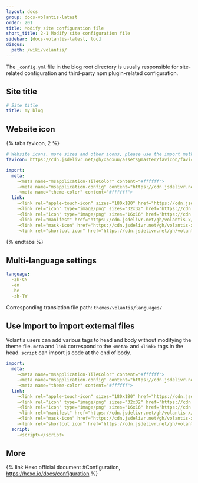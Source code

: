 ```yaml
---
layout: docs
group: docs-volantis-latest
order: 201
title: Modify site configuration file
short_title: 2-1 Modify site configuration file
sidebar: [docs-volantis-latest, toc]
disqus:
  path: /wiki/volantis/
---
```


The `_config.yml` file in the blog root directory is usually responsible for site-related configuration and third-party npm plugin-related configuration.

## Site title

```yaml blog/_config.yml
# Site title
title: my blog
```

## Website icon


{% tabs favicon, 2 %}

<!-- tab simple way -->

```yaml blog/_config.yml
# Website icons, more sizes and other icons, please use the import method to batch import
favicon: https://cdn.jsdelivr.net/gh/xaoxuu/assets@master/favicon/favicon.ico
```

<!-- endtab -->

<!-- Tab fully customizable -->

```yaml blog/_config.yml
import:
  meta:
    -<meta name="msapplication-TileColor" content="#ffffff">
    -<meta name="msapplication-config" content="https://cdn.jsdelivr.net/gh/volantis-x/cdn-org/blog/favicon/browserconfig.xml">
    -<meta name="theme-color" content="#ffffff">
  link:
    -<link rel="apple-touch-icon" sizes="180x180" href="https://cdn.jsdelivr.net/gh/volantis-x/cdn-org/blog/favicon/apple-touch-icon. png">
    -<link rel="icon" type="image/png" sizes="32x32" href="https://cdn.jsdelivr.net/gh/volantis-x/cdn-org/blog/favicon/favicon-32x32 .png">
    -<link rel="icon" type="image/png" sizes="16x16" href="https://cdn.jsdelivr.net/gh/volantis-x/cdn-org/blog/favicon/favicon-16x16 .png">
    -<link rel="manifest" href="https://cdn.jsdelivr.net/gh/volantis-x/cdn-org/blog/favicon/site.webmanifest">
    -<link rel="mask-icon" href="https://cdn.jsdelivr.net/gh/volantis-x/cdn-org/blog/favicon/safari-pinned-tab.svg" color="#5bbad5 ">
    -<link rel="shortcut icon" href="https://cdn.jsdelivr.net/gh/volantis-x/cdn-org/blog/favicon/favicon.ico">
```

<!-- endtab -->

{% endtabs %}


## Multi-language settings

```yaml blog/_config.yml
language:
  -zh-CN
  -en
  -he
  -zh-TW
```

Corresponding translation file path: `themes/volantis/languages/`

## Use Import to import external files

Volantis users can add various tags to head and body without modifying the theme file. `meta` and `link` correspond to the `<meta>` and `<link>` tags in the head. `script` can import js code at the end of body.

```yaml blog/_config.yml
import:
  meta:
    -<meta name="msapplication-TileColor" content="#ffffff">
    -<meta name="msapplication-config" content="https://cdn.jsdelivr.net/gh/volantis-x/cdn-org/blog/favicon/browserconfig.xml">
    -<meta name="theme-color" content="#ffffff">
  link:
    -<link rel="apple-touch-icon" sizes="180x180" href="https://cdn.jsdelivr.net/gh/volantis-x/cdn-org/blog/favicon/apple-touch-icon. png">
    -<link rel="icon" type="image/png" sizes="32x32" href="https://cdn.jsdelivr.net/gh/volantis-x/cdn-org/blog/favicon/favicon-32x32 .png">
    -<link rel="icon" type="image/png" sizes="16x16" href="https://cdn.jsdelivr.net/gh/volantis-x/cdn-org/blog/favicon/favicon-16x16 .png">
    -<link rel="manifest" href="https://cdn.jsdelivr.net/gh/volantis-x/cdn-org/blog/favicon/site.webmanifest">
    -<link rel="mask-icon" href="https://cdn.jsdelivr.net/gh/volantis-x/cdn-org/blog/favicon/safari-pinned-tab.svg" color="#5bbad5 ">
    -<link rel="shortcut icon" href="https://cdn.jsdelivr.net/gh/volantis-x/cdn-org/blog/favicon/favicon.ico">
  script:
    -<script></script>
```

## More

{% link Hexo official document #Configuration, https://hexo.io/docs/configuration %}